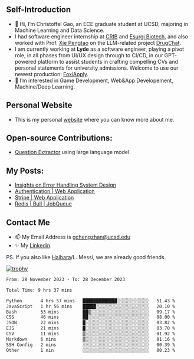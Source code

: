 ## Self-Introduction
- 👋 Hi, I’m Christoffel Gao, an ECE graduate student at UCSD, majoring in Machine Learning and Data Science.
- I had software engineer internship at [CRIB](https://www.linkedin.com/company/trycrib/) and [Esurgi Biotech](https://myesurgi.com/), and also worked with Prof. [Xie Pengtao](https://pengtaoxie.github.io/) on the LLM-related project [DrugChat](https://github.com/UCSD-AI4H/drugchat).
- I am currently working at **Lyde** as a software engineer, playing a pivot role, in all phases from UI/UX design through to CI/CD, in our GPT-powered platform to assist students in crafting compelling CVs and personal statements for university admissions. Welcome to use our newest production: [FoxiApply](https://lyde.io).
- 👀 I’m interested in Game Development, Web&App Developement, Machine/Deep Learning.

## Personal Website
-  This is my personal [website](https://gaochengzhan.netlify.app/) where you can know more about me.

## Open-source Contributions:
- [Question Extractor](https://github.com/nestordemeure/question_extractor) using large language model

## My Posts:
- [Insights on Error Handling System Design](https://gaochengzhan.netlify.app/post/error-handling/)
- [Authentication | Web Application](https://gaochengzhan.netlify.app/post/authentication/)
- [Stripe | Web Application](https://gaochengzhan.netlify.app/post/stripe/)
- [Redis | Bull | JobQueue](https://gaochengzhan.netlify.app/post/job-queue/)

## Contact Me
- 📫 My Email Address is gchengzhan@ucsd.edu
- ✨ My [Linkedin](https://www.linkedin.com/in/chengzhan-christoffel-gao/).

PS. If you also like [Haibara](https://www.detectiveconanworld.com/wiki/Ai_Haibara)/L. Messi, we are already good friends.

[![trophy](https://github-profile-trophy.vercel.app/?username=gaochengzhan&theme=flat&row=1&margin-w=12)](https://github.com/ryo-ma/github-profile-trophy)

<!--START_SECTION:waka-->

```txt
From: 28 November 2023 - To: 28 December 2023

Total Time: 9 hrs 37 mins

Python       4 hrs 57 mins   █████████████░░░░░░░░░░░░   51.43 %
JavaScript   1 hr 56 mins    █████░░░░░░░░░░░░░░░░░░░░   20.10 %
Bash         53 mins         ██▒░░░░░░░░░░░░░░░░░░░░░░   09.17 %
CSS          46 mins         ██░░░░░░░░░░░░░░░░░░░░░░░   08.00 %
JSON         22 mins         █░░░░░░░░░░░░░░░░░░░░░░░░   03.82 %
EJS          21 mins         █░░░░░░░░░░░░░░░░░░░░░░░░   03.70 %
CSV          11 mins         ▒░░░░░░░░░░░░░░░░░░░░░░░░   01.92 %
Markdown     6 mins          ▒░░░░░░░░░░░░░░░░░░░░░░░░   01.16 %
SSH Config   2 mins          ░░░░░░░░░░░░░░░░░░░░░░░░░   00.39 %
Other        1 min           ░░░░░░░░░░░░░░░░░░░░░░░░░   00.23 %
```

<!--END_SECTION:waka-->

<!---
gaochengzhan/gaochengzhan is a ✨ special ✨ repository because its `README.md` (this file) appears on your GitHub profile.
You can click the Preview link to take a look at your changes.
--->
